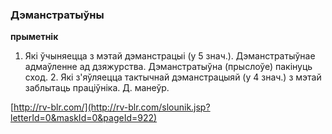 ### Дэманстратыўны
**прыметнік**

1. Які ўчыняецца з мэтай дэманстрацыі (у 5 знач.). Дэманстратыўнае адмаўленне ад дзяжурства. Дэманстратыўна (прыслоўе) пакінуць сход. 2. Які з'яўляецца тактычнай дэманстрацыяй (у 4 знач.) з мэтай заблытаць праціўніка. Д. манеўр.

<a rel="author">[http://rv-blr.com/](http://rv-blr.com/slounik.jsp?letterId=0&maskId=0&pageId=922)</a>
